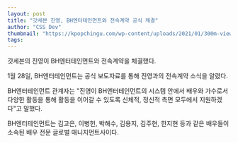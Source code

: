 ```yaml
---
layout: post
title: "갓세븐 진영, BH엔터테인먼트와 전속계약 공식 체결"
author: "CSS Dev"
thumbnail: "https://kpopchingu.com/wp-content/uploads/2021/01/300m-views-46-890x512.png"
tags: 
---
```



갓세븐의 진영이 BH엔터테인먼트와 전속계약을 체결했다.

1월 28일, BH엔터테인먼트는 공식 보도자료를 통해 진영과의 전속계약 소식을 알렸다.

BH엔터테인먼트 관계자는 "진영이 BH엔터테인먼트의 시스템 안에서 배우와 가수로서 다양한 활동을 통해 활동을 이어갈 수 있도록 신체적, 정신적 측면 모두에서 지원하겠다"고 말했다.

BH엔터테인먼트는 김고은, 이병헌, 박해수, 김용지, 김주현, 한지현 등과 같은 배우들이 소속된 배우 전문 글로벌 매니지먼트사이다.